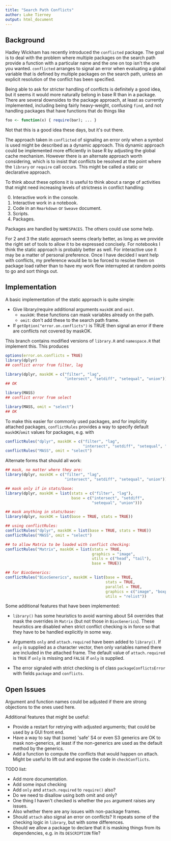 ```yaml
---
title: "Search Path Conflicts"
author: Luke Tierney
output: html_document
---
```



## Background

Hadley Wickham has recently introduced the `conflicted` package.  The
goal is to deal with the problem where multiple packages on the search
path provide a function with a particular name and the one on top
isn't the one you wanted. `conflicted` arranges to signal an error
when evaluating a global variable that is defined by multiple packages
on the search path, unless an explicit resolution of the conflict has
been specified.

Being able to ask for stricter handling of conflicts is definitely a
good idea, but it seems it would more naturally belong in base R than
in a package. There are several downsides to the package approach, at
least as currently implemented, including being fairly heavy-weight,
confusing `find`, and not handling packages that have functions that
do things like

```r
foo <- function(x) { require(bar); ... }
```

Not that this is a good idea these days, but it's out there.

The approach taken in `conflicted` of signaling an error only when a
symbol is used might be described as a dynamic approach. This dynamic
approach could be implemented more efficiently in base R by adjusting
the global cache mechanism. However there is an alternate approach
worth considering, which is to insist that conflicts be resolved at
the point where the `library` or `require` call occurs. This might be
called a static or declarative approach.

To think about these options it is useful to think about a range of
activities that might need increasing levels of strictness in conflict
handling:

0. Interactive work in the console.
1. Interactive work in a notebook.
2. Code in an `Rmarkdown` or `Sweave` document.
3. Scripts.
4. Packages.

Packages are handled by `NAMESPACES`. The others could use some help.

For 2 and 3 the static approach seems clearly better, as long as we
provide the right set of tools to allow it to be expressed
concisely. For notebooks I think the static approach is probably
better as well. For interactive use it may be a matter of personal
preference. Once I have decided I want help with conflicts, my
preference would be to be forced to resolve them on package load
rather than to have my work flow interrupted at random points to go
and sort things out.


## Implementation

A basic implementation of the static approach is quite simple:

- Give library/require additional arguments `maskOK` and `omit`.
    - `maskOK`: these functions can mask variables already on the path.
    - `omit`: don't add these to the search path frame.
- If `getOption("error.on.conflicts")` is TRUE then signal an error if
  there are conflicts not covered by maskOK.

This branch contains modified versions of `library.R` and
`namespace.R` that implement this.  This produces

```r
options(error.on.conflicts = TRUE)
library(dplyr)
## conflict error from filter, lag

library(dplyr, maskOK = c("filter", "lag",
                          "intersect", "setdiff", "setequal", "union"))
## OK

library(MASS)
## conflict error from select

library(MASS, omit = "select")
## OK
```

To make this easier for commonly used packages, and for implicitly
attached packages, `conflictRules` provides a way to specify default
`maskOK`/`omit` values for packages, e.g. with

```r
conflictRules("dplyr", maskOK = c("filter", "lag",
                                  "intersect", "setdiff", "setequal", "union")))
conflictRules("MASS", omit = "select")
```

Alternate forms that should all work:
```r
## mask, no matter where they are:
library(dplyr, maskOK = c("filter", "lag",
                          "intersect", "setdiff", "setequal", "union"))

## mask only if in stats/base:
library(dplyr, maskOK = list(stats = c("filter", "lag"),
                             base = c("intersect", "setdiff",
                                      "setequal", "union")))

## mask anything in stats/base:
library(dplyr, maskOK = list(base = TRUE, stats = TRUE))

## using conflictRules:
conflictRules("dplyr", maskOK = list(base = TRUE, stats = TRUE))
conflictRules("MASS", omit = "select")

## to allow Matrix to be loaded with conflict checking:
conflictRules("Matrix", maskOK = list(stats = TRUE,
                                      graphics = "image",
                                      utils = c("head", "tail"),
                                      base = TRUE))

## for BiocGenerics:
conflictRules("BiocGenerics", maskOK = list(base = TRUE,
                                            stats = TRUE,
                                            parallel = TRUE,
                                            graphics = c("image", "boxplot"),
                                            utils = "relist"))
```

Some additional features that have been implemented:
  
- `library()` has some heuristics to avoid warning about S4 overrides
  that mask the overrides in `Matrix` (but not those in
  `BiocGenerics`).  These heuristics are disabled when strict
  conflict checking is in force so that they have to be handled
  explicitly in some way.

- Arguments `only` and `attach.required` have been added to
  `library()`. If `only` is supplied as a character vector, then only
  variables named there are included in the attached frame. The
  default value of `attach.required` is `TRUE` if `only` is missing
  and `FALSE` if `only` is supplied.

- The error signaled with strict checking is of class `packageConflictsError`
  with fields `package` and `conflicts`.


## Open Issues

Argument and function names could be adjusted if there are strong
objections to the ones used here.

Additional features that might be useful:

- Provide a restart for retrying with adjusted arguments; that could be used
  by a GUI front end.
- Have a way to say that (some) 'safe' S4 or even S3 generics are OK
  to mask non-generics, at least if the non-generics are used as the default
  method by the generics.
- Add a function to compute the conflicts that would happen on attach.
  Might be useful to lift out and expose the code in `checkConflicts`.
 
TODO list:

- Add more documentation.
- Add some input checking
- Add `only` and `attach.required` to `require()` also?
- Do we need to disallow using both omit and only?
- One thing I haven't checked is whether the `pos` argument raises any issues.
- Also whether there are any issues with non-package frames.
- Should `attach` also signal an error on conflicts? It repeats some
   of the checking logic in `library`, but with some differences.
- Should we allow a package to declare that it is masking things
  from its dependencies, e.g. in its `DESCRIPTION` file?

<!--
Local Variables:
mode: poly-markdown+R
mode: flyspell
End:
-->
